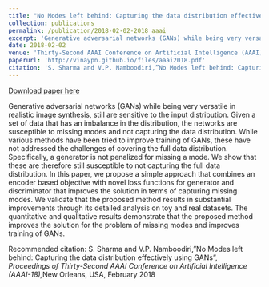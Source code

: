 ```yaml
---
title: "No Modes left behind: Capturing the data distribution effectively using GANs"
collection: publications
permalink: /publication/2018-02-02-2018_aaai
excerpt: 'Generative adversarial networks (GANs) while being very versatile in realistic image synthesis, still are sensitive to the input distribution. Given a set of data that has an imbalance in the distribution, the networks are susceptible to missing modes and not capturing the data distribution. While various methods have been tried to improve training of GANs, these have not addressed the challenges of covering the full data distribution. Specifically, a generator is not penalized for missing a mode. We show that these are therefore still susceptible to not capturing the full data distribution. In this paper, we propose a simple approach that combines an encoder based objective with novel loss functions for generator and discriminator that improves the solution in terms of capturing missing modes. We validate that the proposed method results in substantial improvements through its detailed analysis on toy and real datasets. The quantitative and qualitative results demonstrate that the proposed method improves the solution for the problem of missing modes and improves training of GANs.'
date: 2018-02-02
venue: 'Thirty-Second AAAI Conference on Artificial Intelligence (AAAI)'
paperurl: 'http://vinaypn.github.io/files/aaai2018.pdf'
citation: 'S. Sharma and V.P. Namboodiri,”No Modes left behind: Capturing the data distribution effectively using GANs”, <i> Proceedings of Thirty-Second AAAI Conference on Artificial Intelligence (AAAI-18),</i>New Orleans, USA, February 2018'
---
```


<a href='http://vinaypn.github.io/files/aaai2018.pdf'>Download paper here</a>

Generative adversarial networks (GANs) while being very versatile in realistic image synthesis, still are sensitive to the input distribution. Given a set of data that has an imbalance in the distribution, the networks are susceptible to missing modes and not capturing the data distribution. While various methods have been tried to improve training of GANs, these have not addressed the challenges of covering the full data distribution. Specifically, a generator is not penalized for missing a mode. We show that these are therefore still susceptible to not capturing the full data distribution. In this paper, we propose a simple approach that combines an encoder based objective with novel loss functions for generator and discriminator that improves the solution in terms of capturing missing modes. We validate that the proposed method results in substantial improvements through its detailed analysis on toy and real datasets. The quantitative and qualitative results demonstrate that the proposed method improves the solution for the problem of missing modes and improves training of GANs.

Recommended citation: S. Sharma and V.P. Namboodiri,”No Modes left behind: Capturing the data distribution effectively using GANs”, <i> Proceedings of Thirty-Second AAAI Conference on Artificial Intelligence (AAAI-18),</i>New Orleans, USA, February 2018